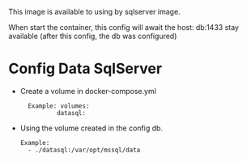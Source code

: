 This image is available to using by sqlserver image.

When start the container, this config will await the host: db:1433 stay available (after this config, the db was configured)

# Config Data SqlServer
  - Create a volume in docker-compose.yml

          Example: volumes: 
                  datasql:
  - Using the volume created in the config db.
      
      
        Example: 
          - ./datasql:/var/opt/mssql/data
